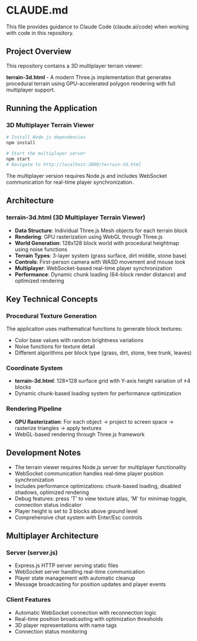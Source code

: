 # CLAUDE.md

This file provides guidance to Claude Code (claude.ai/code) when working with code in this repository.

## Project Overview

This repository contains a 3D multiplayer terrain viewer:

**terrain-3d.html** - A modern Three.js implementation that generates procedural terrain using GPU-accelerated polygon rendering with full multiplayer support.

## Running the Application

### 3D Multiplayer Terrain Viewer
```bash
# Install Node.js dependencies
npm install

# Start the multiplayer server
npm start
# Navigate to http://localhost:3000/terrain-3d.html
```

The multiplayer version requires Node.js and includes WebSocket communication for real-time player synchronization.

## Architecture

### terrain-3d.html (3D Multiplayer Terrain Viewer)
- **Data Structure**: Individual Three.js Mesh objects for each terrain block
- **Rendering**: GPU rasterization using WebGL through Three.js
- **World Generation**: 128x128 block world with procedural heightmap using noise functions
- **Terrain Types**: 3-layer system (grass surface, dirt middle, stone base)
- **Controls**: First-person camera with WASD movement and mouse look
- **Multiplayer**: WebSocket-based real-time player synchronization
- **Performance**: Dynamic chunk loading (64-block render distance) and optimized rendering

## Key Technical Concepts

### Procedural Texture Generation
The application uses mathematical functions to generate block textures:
- Color base values with random brightness variations
- Noise functions for texture detail
- Different algorithms per block type (grass, dirt, stone, tree trunk, leaves)

### Coordinate System
- **terrain-3d.html**: 128×128 surface grid with Y-axis height variation of ±4 blocks
- Dynamic chunk-based loading system for performance optimization

### Rendering Pipeline
- **GPU Rasterization**: For each object → project to screen space → rasterize triangles → apply textures
- WebGL-based rendering through Three.js framework

## Development Notes

- The terrain viewer requires Node.js server for multiplayer functionality
- WebSocket communication handles real-time player position synchronization
- Includes performance optimizations: chunk-based loading, disabled shadows, optimized rendering
- Debug features: press 'T' to view texture atlas, 'M' for minimap toggle, connection status indicator
- Player height is set to 3 blocks above ground level
- Comprehensive chat system with Enter/Esc controls

## Multiplayer Architecture

### Server (server.js)
- Express.js HTTP server serving static files
- WebSocket server handling real-time communication
- Player state management with automatic cleanup
- Message broadcasting for position updates and player events

### Client Features
- Automatic WebSocket connection with reconnection logic
- Real-time position broadcasting with optimization thresholds
- 3D player representations with name tags
- Connection status monitoring